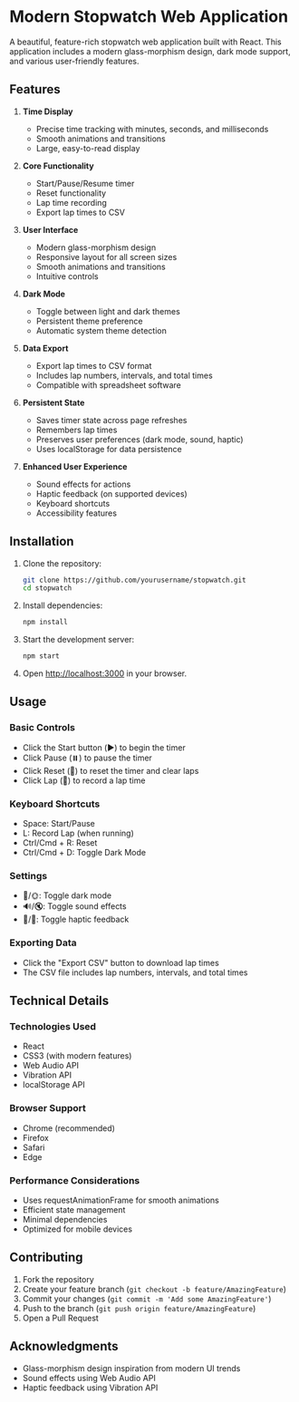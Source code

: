 # Modern Stopwatch Web Application

A beautiful, feature-rich stopwatch web application built with React. This application includes a modern glass-morphism design, dark mode support, and various user-friendly features.

## Features

1. **Time Display**
   - Precise time tracking with minutes, seconds, and milliseconds
   - Smooth animations and transitions
   - Large, easy-to-read display

2. **Core Functionality**
   - Start/Pause/Resume timer
   - Reset functionality
   - Lap time recording
   - Export lap times to CSV

3. **User Interface**
   - Modern glass-morphism design
   - Responsive layout for all screen sizes
   - Smooth animations and transitions
   - Intuitive controls

4. **Dark Mode**
   - Toggle between light and dark themes
   - Persistent theme preference
   - Automatic system theme detection

5. **Data Export**
   - Export lap times to CSV format
   - Includes lap numbers, intervals, and total times
   - Compatible with spreadsheet software

6. **Persistent State**
   - Saves timer state across page refreshes
   - Remembers lap times
   - Preserves user preferences (dark mode, sound, haptic)
   - Uses localStorage for data persistence

7. **Enhanced User Experience**
   - Sound effects for actions
   - Haptic feedback (on supported devices)
   - Keyboard shortcuts
   - Accessibility features

## Installation

1. Clone the repository:
   ```bash
   git clone https://github.com/yourusername/stopwatch.git
   cd stopwatch
   ```

2. Install dependencies:
   ```bash
   npm install
   ```

3. Start the development server:
   ```bash
   npm start
   ```

4. Open [http://localhost:3000](http://localhost:3000) in your browser.

## Usage

### Basic Controls
- Click the Start button (▶️) to begin the timer
- Click Pause (⏸️) to pause the timer
- Click Reset (🔄) to reset the timer and clear laps
- Click Lap (🏁) to record a lap time

### Keyboard Shortcuts
- Space: Start/Pause
- L: Record Lap (when running)
- Ctrl/Cmd + R: Reset
- Ctrl/Cmd + D: Toggle Dark Mode

### Settings
- 🌙/🌞: Toggle dark mode
- 🔊/🔇: Toggle sound effects
- 📳/📴: Toggle haptic feedback

### Exporting Data
- Click the "Export CSV" button to download lap times
- The CSV file includes lap numbers, intervals, and total times

## Technical Details

### Technologies Used
- React
- CSS3 (with modern features)
- Web Audio API
- Vibration API
- localStorage API

### Browser Support
- Chrome (recommended)
- Firefox
- Safari
- Edge

### Performance Considerations
- Uses requestAnimationFrame for smooth animations
- Efficient state management
- Minimal dependencies
- Optimized for mobile devices

## Contributing

1. Fork the repository
2. Create your feature branch (`git checkout -b feature/AmazingFeature`)
3. Commit your changes (`git commit -m 'Add some AmazingFeature'`)
4. Push to the branch (`git push origin feature/AmazingFeature`)
5. Open a Pull Request

## Acknowledgments

- Glass-morphism design inspiration from modern UI trends
- Sound effects using Web Audio API
- Haptic feedback using Vibration API
